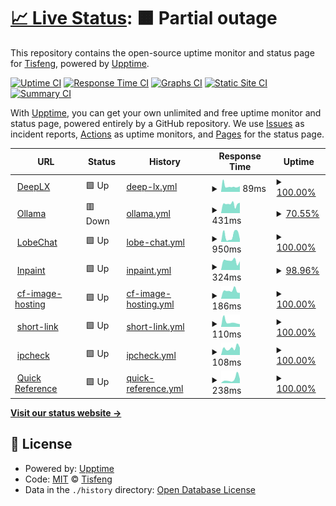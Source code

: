 # [📈 Live Status](https://Tisfeng.github.io/uptime): <!--live status--> **🟧 Partial outage**

This repository contains the open-source uptime monitor and status page for [Tisfeng](https://Tisfeng.github.io/uptime), powered by [Upptime](https://github.com/upptime/upptime).

[![Uptime CI](https://github.com/Tisfeng/Upptime/workflows/Uptime%20CI/badge.svg)](https://github.com/Tisfeng/Upptime/actions?query=workflow%3A%22Uptime+CI%22)
[![Response Time CI](https://github.com/Tisfeng/Upptime/workflows/Response%20Time%20CI/badge.svg)](https://github.com/Tisfeng/Upptime/actions?query=workflow%3A%22Response+Time+CI%22)
[![Graphs CI](https://github.com/Tisfeng/Upptime/workflows/Graphs%20CI/badge.svg)](https://github.com/Tisfeng/Upptime/actions?query=workflow%3A%22Graphs+CI%22)
[![Static Site CI](https://github.com/Tisfeng/Upptime/workflows/Static%20Site%20CI/badge.svg)](https://github.com/Tisfeng/Upptime/actions?query=workflow%3A%22Static+Site+CI%22)
[![Summary CI](https://github.com/Tisfeng/Upptime/workflows/Summary%20CI/badge.svg)](https://github.com/Tisfeng/Upptime/actions?query=workflow%3A%22Summary+CI%22)

With [Upptime](https://upptime.js.org), you can get your own unlimited and free uptime monitor and status page, powered entirely by a GitHub repository. We use [Issues](https://github.com/Tisfeng/Upptime/issues) as incident reports, [Actions](https://github.com/Tisfeng/Upptime/actions) as uptime monitors, and [Pages](https://Tisfeng.github.io/Upptime) for the status page.

<!--start: status pages-->
<!-- This summary is generated by Upptime (https://github.com/upptime/upptime) -->
<!-- Do not edit this manually, your changes will be overwritten -->
<!-- prettier-ignore -->
| URL | Status | History | Response Time | Uptime |
| --- | ------ | ------- | ------------- | ------ |
| <img alt="" src="https://icons.duckduckgo.com/ip3/deeplx.izual.me.ico" height="13"> [DeepLX](https://deeplx.izual.me) | 🟩 Up | [deep-lx.yml](https://github.com/tisfeng/uptime/commits/HEAD/history/deep-lx.yml) | <details><summary><img alt="Response time graph" src="./graphs/deep-lx/response-time-week.png" height="20"> 89ms</summary><br><a href="https://uptime.izual.me/history/deep-lx"><img alt="Response time 131" src="https://img.shields.io/endpoint?url=https%3A%2F%2Fraw.githubusercontent.com%2Ftisfeng%2Fuptime%2FHEAD%2Fapi%2Fdeep-lx%2Fresponse-time.json"></a><br><a href="https://uptime.izual.me/history/deep-lx"><img alt="24-hour response time 87" src="https://img.shields.io/endpoint?url=https%3A%2F%2Fraw.githubusercontent.com%2Ftisfeng%2Fuptime%2FHEAD%2Fapi%2Fdeep-lx%2Fresponse-time-day.json"></a><br><a href="https://uptime.izual.me/history/deep-lx"><img alt="7-day response time 89" src="https://img.shields.io/endpoint?url=https%3A%2F%2Fraw.githubusercontent.com%2Ftisfeng%2Fuptime%2FHEAD%2Fapi%2Fdeep-lx%2Fresponse-time-week.json"></a><br><a href="https://uptime.izual.me/history/deep-lx"><img alt="30-day response time 107" src="https://img.shields.io/endpoint?url=https%3A%2F%2Fraw.githubusercontent.com%2Ftisfeng%2Fuptime%2FHEAD%2Fapi%2Fdeep-lx%2Fresponse-time-month.json"></a><br><a href="https://uptime.izual.me/history/deep-lx"><img alt="1-year response time 131" src="https://img.shields.io/endpoint?url=https%3A%2F%2Fraw.githubusercontent.com%2Ftisfeng%2Fuptime%2FHEAD%2Fapi%2Fdeep-lx%2Fresponse-time-year.json"></a></details> | <details><summary><a href="https://uptime.izual.me/history/deep-lx">100.00%</a></summary><a href="https://uptime.izual.me/history/deep-lx"><img alt="All-time uptime 100.00%" src="https://img.shields.io/endpoint?url=https%3A%2F%2Fraw.githubusercontent.com%2Ftisfeng%2Fuptime%2FHEAD%2Fapi%2Fdeep-lx%2Fuptime.json"></a><br><a href="https://uptime.izual.me/history/deep-lx"><img alt="24-hour uptime 100.00%" src="https://img.shields.io/endpoint?url=https%3A%2F%2Fraw.githubusercontent.com%2Ftisfeng%2Fuptime%2FHEAD%2Fapi%2Fdeep-lx%2Fuptime-day.json"></a><br><a href="https://uptime.izual.me/history/deep-lx"><img alt="7-day uptime 100.00%" src="https://img.shields.io/endpoint?url=https%3A%2F%2Fraw.githubusercontent.com%2Ftisfeng%2Fuptime%2FHEAD%2Fapi%2Fdeep-lx%2Fuptime-week.json"></a><br><a href="https://uptime.izual.me/history/deep-lx"><img alt="30-day uptime 100.00%" src="https://img.shields.io/endpoint?url=https%3A%2F%2Fraw.githubusercontent.com%2Ftisfeng%2Fuptime%2FHEAD%2Fapi%2Fdeep-lx%2Fuptime-month.json"></a><br><a href="https://uptime.izual.me/history/deep-lx"><img alt="1-year uptime 100.00%" src="https://img.shields.io/endpoint?url=https%3A%2F%2Fraw.githubusercontent.com%2Ftisfeng%2Fuptime%2FHEAD%2Fapi%2Fdeep-lx%2Fuptime-year.json"></a></details>
| <img alt="" src="https://icons.duckduckgo.com/ip3/ollama.izual.me.ico" height="13"> [Ollama](https://ollama.izual.me) | 🟥 Down | [ollama.yml](https://github.com/tisfeng/uptime/commits/HEAD/history/ollama.yml) | <details><summary><img alt="Response time graph" src="./graphs/ollama/response-time-week.png" height="20"> 431ms</summary><br><a href="https://uptime.izual.me/history/ollama"><img alt="Response time 431" src="https://img.shields.io/endpoint?url=https%3A%2F%2Fraw.githubusercontent.com%2Ftisfeng%2Fuptime%2FHEAD%2Fapi%2Follama%2Fresponse-time.json"></a><br><a href="https://uptime.izual.me/history/ollama"><img alt="24-hour response time 492" src="https://img.shields.io/endpoint?url=https%3A%2F%2Fraw.githubusercontent.com%2Ftisfeng%2Fuptime%2FHEAD%2Fapi%2Follama%2Fresponse-time-day.json"></a><br><a href="https://uptime.izual.me/history/ollama"><img alt="7-day response time 431" src="https://img.shields.io/endpoint?url=https%3A%2F%2Fraw.githubusercontent.com%2Ftisfeng%2Fuptime%2FHEAD%2Fapi%2Follama%2Fresponse-time-week.json"></a><br><a href="https://uptime.izual.me/history/ollama"><img alt="30-day response time 431" src="https://img.shields.io/endpoint?url=https%3A%2F%2Fraw.githubusercontent.com%2Ftisfeng%2Fuptime%2FHEAD%2Fapi%2Follama%2Fresponse-time-month.json"></a><br><a href="https://uptime.izual.me/history/ollama"><img alt="1-year response time 431" src="https://img.shields.io/endpoint?url=https%3A%2F%2Fraw.githubusercontent.com%2Ftisfeng%2Fuptime%2FHEAD%2Fapi%2Follama%2Fresponse-time-year.json"></a></details> | <details><summary><a href="https://uptime.izual.me/history/ollama">70.55%</a></summary><a href="https://uptime.izual.me/history/ollama"><img alt="All-time uptime 70.55%" src="https://img.shields.io/endpoint?url=https%3A%2F%2Fraw.githubusercontent.com%2Ftisfeng%2Fuptime%2FHEAD%2Fapi%2Follama%2Fuptime.json"></a><br><a href="https://uptime.izual.me/history/ollama"><img alt="24-hour uptime 0.00%" src="https://img.shields.io/endpoint?url=https%3A%2F%2Fraw.githubusercontent.com%2Ftisfeng%2Fuptime%2FHEAD%2Fapi%2Follama%2Fuptime-day.json"></a><br><a href="https://uptime.izual.me/history/ollama"><img alt="7-day uptime 70.55%" src="https://img.shields.io/endpoint?url=https%3A%2F%2Fraw.githubusercontent.com%2Ftisfeng%2Fuptime%2FHEAD%2Fapi%2Follama%2Fuptime-week.json"></a><br><a href="https://uptime.izual.me/history/ollama"><img alt="30-day uptime 70.55%" src="https://img.shields.io/endpoint?url=https%3A%2F%2Fraw.githubusercontent.com%2Ftisfeng%2Fuptime%2FHEAD%2Fapi%2Follama%2Fuptime-month.json"></a><br><a href="https://uptime.izual.me/history/ollama"><img alt="1-year uptime 70.55%" src="https://img.shields.io/endpoint?url=https%3A%2F%2Fraw.githubusercontent.com%2Ftisfeng%2Fuptime%2FHEAD%2Fapi%2Follama%2Fuptime-year.json"></a></details>
| <img alt="" src="https://icons.duckduckgo.com/ip3/chat.izual.me.ico" height="13"> [LobeChat](https://chat.izual.me) | 🟩 Up | [lobe-chat.yml](https://github.com/tisfeng/uptime/commits/HEAD/history/lobe-chat.yml) | <details><summary><img alt="Response time graph" src="./graphs/lobe-chat/response-time-week.png" height="20"> 950ms</summary><br><a href="https://uptime.izual.me/history/lobe-chat"><img alt="Response time 950" src="https://img.shields.io/endpoint?url=https%3A%2F%2Fraw.githubusercontent.com%2Ftisfeng%2Fuptime%2FHEAD%2Fapi%2Flobe-chat%2Fresponse-time.json"></a><br><a href="https://uptime.izual.me/history/lobe-chat"><img alt="24-hour response time 389" src="https://img.shields.io/endpoint?url=https%3A%2F%2Fraw.githubusercontent.com%2Ftisfeng%2Fuptime%2FHEAD%2Fapi%2Flobe-chat%2Fresponse-time-day.json"></a><br><a href="https://uptime.izual.me/history/lobe-chat"><img alt="7-day response time 950" src="https://img.shields.io/endpoint?url=https%3A%2F%2Fraw.githubusercontent.com%2Ftisfeng%2Fuptime%2FHEAD%2Fapi%2Flobe-chat%2Fresponse-time-week.json"></a><br><a href="https://uptime.izual.me/history/lobe-chat"><img alt="30-day response time 950" src="https://img.shields.io/endpoint?url=https%3A%2F%2Fraw.githubusercontent.com%2Ftisfeng%2Fuptime%2FHEAD%2Fapi%2Flobe-chat%2Fresponse-time-month.json"></a><br><a href="https://uptime.izual.me/history/lobe-chat"><img alt="1-year response time 950" src="https://img.shields.io/endpoint?url=https%3A%2F%2Fraw.githubusercontent.com%2Ftisfeng%2Fuptime%2FHEAD%2Fapi%2Flobe-chat%2Fresponse-time-year.json"></a></details> | <details><summary><a href="https://uptime.izual.me/history/lobe-chat">100.00%</a></summary><a href="https://uptime.izual.me/history/lobe-chat"><img alt="All-time uptime 100.00%" src="https://img.shields.io/endpoint?url=https%3A%2F%2Fraw.githubusercontent.com%2Ftisfeng%2Fuptime%2FHEAD%2Fapi%2Flobe-chat%2Fuptime.json"></a><br><a href="https://uptime.izual.me/history/lobe-chat"><img alt="24-hour uptime 100.00%" src="https://img.shields.io/endpoint?url=https%3A%2F%2Fraw.githubusercontent.com%2Ftisfeng%2Fuptime%2FHEAD%2Fapi%2Flobe-chat%2Fuptime-day.json"></a><br><a href="https://uptime.izual.me/history/lobe-chat"><img alt="7-day uptime 100.00%" src="https://img.shields.io/endpoint?url=https%3A%2F%2Fraw.githubusercontent.com%2Ftisfeng%2Fuptime%2FHEAD%2Fapi%2Flobe-chat%2Fuptime-week.json"></a><br><a href="https://uptime.izual.me/history/lobe-chat"><img alt="30-day uptime 100.00%" src="https://img.shields.io/endpoint?url=https%3A%2F%2Fraw.githubusercontent.com%2Ftisfeng%2Fuptime%2FHEAD%2Fapi%2Flobe-chat%2Fuptime-month.json"></a><br><a href="https://uptime.izual.me/history/lobe-chat"><img alt="1-year uptime 100.00%" src="https://img.shields.io/endpoint?url=https%3A%2F%2Fraw.githubusercontent.com%2Ftisfeng%2Fuptime%2FHEAD%2Fapi%2Flobe-chat%2Fuptime-year.json"></a></details>
| <img alt="" src="https://icons.duckduckgo.com/ip3/inpaint.izual.me.ico" height="13"> [Inpaint](https://inpaint.izual.me) | 🟩 Up | [inpaint.yml](https://github.com/tisfeng/uptime/commits/HEAD/history/inpaint.yml) | <details><summary><img alt="Response time graph" src="./graphs/inpaint/response-time-week.png" height="20"> 324ms</summary><br><a href="https://uptime.izual.me/history/inpaint"><img alt="Response time 324" src="https://img.shields.io/endpoint?url=https%3A%2F%2Fraw.githubusercontent.com%2Ftisfeng%2Fuptime%2FHEAD%2Fapi%2Finpaint%2Fresponse-time.json"></a><br><a href="https://uptime.izual.me/history/inpaint"><img alt="24-hour response time 250" src="https://img.shields.io/endpoint?url=https%3A%2F%2Fraw.githubusercontent.com%2Ftisfeng%2Fuptime%2FHEAD%2Fapi%2Finpaint%2Fresponse-time-day.json"></a><br><a href="https://uptime.izual.me/history/inpaint"><img alt="7-day response time 324" src="https://img.shields.io/endpoint?url=https%3A%2F%2Fraw.githubusercontent.com%2Ftisfeng%2Fuptime%2FHEAD%2Fapi%2Finpaint%2Fresponse-time-week.json"></a><br><a href="https://uptime.izual.me/history/inpaint"><img alt="30-day response time 324" src="https://img.shields.io/endpoint?url=https%3A%2F%2Fraw.githubusercontent.com%2Ftisfeng%2Fuptime%2FHEAD%2Fapi%2Finpaint%2Fresponse-time-month.json"></a><br><a href="https://uptime.izual.me/history/inpaint"><img alt="1-year response time 324" src="https://img.shields.io/endpoint?url=https%3A%2F%2Fraw.githubusercontent.com%2Ftisfeng%2Fuptime%2FHEAD%2Fapi%2Finpaint%2Fresponse-time-year.json"></a></details> | <details><summary><a href="https://uptime.izual.me/history/inpaint">98.96%</a></summary><a href="https://uptime.izual.me/history/inpaint"><img alt="All-time uptime 98.96%" src="https://img.shields.io/endpoint?url=https%3A%2F%2Fraw.githubusercontent.com%2Ftisfeng%2Fuptime%2FHEAD%2Fapi%2Finpaint%2Fuptime.json"></a><br><a href="https://uptime.izual.me/history/inpaint"><img alt="24-hour uptime 95.67%" src="https://img.shields.io/endpoint?url=https%3A%2F%2Fraw.githubusercontent.com%2Ftisfeng%2Fuptime%2FHEAD%2Fapi%2Finpaint%2Fuptime-day.json"></a><br><a href="https://uptime.izual.me/history/inpaint"><img alt="7-day uptime 98.96%" src="https://img.shields.io/endpoint?url=https%3A%2F%2Fraw.githubusercontent.com%2Ftisfeng%2Fuptime%2FHEAD%2Fapi%2Finpaint%2Fuptime-week.json"></a><br><a href="https://uptime.izual.me/history/inpaint"><img alt="30-day uptime 98.96%" src="https://img.shields.io/endpoint?url=https%3A%2F%2Fraw.githubusercontent.com%2Ftisfeng%2Fuptime%2FHEAD%2Fapi%2Finpaint%2Fuptime-month.json"></a><br><a href="https://uptime.izual.me/history/inpaint"><img alt="1-year uptime 98.96%" src="https://img.shields.io/endpoint?url=https%3A%2F%2Fraw.githubusercontent.com%2Ftisfeng%2Fuptime%2FHEAD%2Fapi%2Finpaint%2Fuptime-year.json"></a></details>
| <img alt="" src="https://icons.duckduckgo.com/ip3/image.izual.me.ico" height="13"> [cf-image-hosting](https://image.izual.me) | 🟩 Up | [cf-image-hosting.yml](https://github.com/tisfeng/uptime/commits/HEAD/history/cf-image-hosting.yml) | <details><summary><img alt="Response time graph" src="./graphs/cf-image-hosting/response-time-week.png" height="20"> 186ms</summary><br><a href="https://uptime.izual.me/history/cf-image-hosting"><img alt="Response time 186" src="https://img.shields.io/endpoint?url=https%3A%2F%2Fraw.githubusercontent.com%2Ftisfeng%2Fuptime%2FHEAD%2Fapi%2Fcf-image-hosting%2Fresponse-time.json"></a><br><a href="https://uptime.izual.me/history/cf-image-hosting"><img alt="24-hour response time 136" src="https://img.shields.io/endpoint?url=https%3A%2F%2Fraw.githubusercontent.com%2Ftisfeng%2Fuptime%2FHEAD%2Fapi%2Fcf-image-hosting%2Fresponse-time-day.json"></a><br><a href="https://uptime.izual.me/history/cf-image-hosting"><img alt="7-day response time 186" src="https://img.shields.io/endpoint?url=https%3A%2F%2Fraw.githubusercontent.com%2Ftisfeng%2Fuptime%2FHEAD%2Fapi%2Fcf-image-hosting%2Fresponse-time-week.json"></a><br><a href="https://uptime.izual.me/history/cf-image-hosting"><img alt="30-day response time 186" src="https://img.shields.io/endpoint?url=https%3A%2F%2Fraw.githubusercontent.com%2Ftisfeng%2Fuptime%2FHEAD%2Fapi%2Fcf-image-hosting%2Fresponse-time-month.json"></a><br><a href="https://uptime.izual.me/history/cf-image-hosting"><img alt="1-year response time 186" src="https://img.shields.io/endpoint?url=https%3A%2F%2Fraw.githubusercontent.com%2Ftisfeng%2Fuptime%2FHEAD%2Fapi%2Fcf-image-hosting%2Fresponse-time-year.json"></a></details> | <details><summary><a href="https://uptime.izual.me/history/cf-image-hosting">100.00%</a></summary><a href="https://uptime.izual.me/history/cf-image-hosting"><img alt="All-time uptime 100.00%" src="https://img.shields.io/endpoint?url=https%3A%2F%2Fraw.githubusercontent.com%2Ftisfeng%2Fuptime%2FHEAD%2Fapi%2Fcf-image-hosting%2Fuptime.json"></a><br><a href="https://uptime.izual.me/history/cf-image-hosting"><img alt="24-hour uptime 100.00%" src="https://img.shields.io/endpoint?url=https%3A%2F%2Fraw.githubusercontent.com%2Ftisfeng%2Fuptime%2FHEAD%2Fapi%2Fcf-image-hosting%2Fuptime-day.json"></a><br><a href="https://uptime.izual.me/history/cf-image-hosting"><img alt="7-day uptime 100.00%" src="https://img.shields.io/endpoint?url=https%3A%2F%2Fraw.githubusercontent.com%2Ftisfeng%2Fuptime%2FHEAD%2Fapi%2Fcf-image-hosting%2Fuptime-week.json"></a><br><a href="https://uptime.izual.me/history/cf-image-hosting"><img alt="30-day uptime 100.00%" src="https://img.shields.io/endpoint?url=https%3A%2F%2Fraw.githubusercontent.com%2Ftisfeng%2Fuptime%2FHEAD%2Fapi%2Fcf-image-hosting%2Fuptime-month.json"></a><br><a href="https://uptime.izual.me/history/cf-image-hosting"><img alt="1-year uptime 100.00%" src="https://img.shields.io/endpoint?url=https%3A%2F%2Fraw.githubusercontent.com%2Ftisfeng%2Fuptime%2FHEAD%2Fapi%2Fcf-image-hosting%2Fuptime-year.json"></a></details>
| <img alt="" src="https://icons.duckduckgo.com/ip3/s.izual.me.ico" height="13"> [short-link](https://s.izual.me) | 🟩 Up | [short-link.yml](https://github.com/tisfeng/uptime/commits/HEAD/history/short-link.yml) | <details><summary><img alt="Response time graph" src="./graphs/short-link/response-time-week.png" height="20"> 110ms</summary><br><a href="https://uptime.izual.me/history/short-link"><img alt="Response time 110" src="https://img.shields.io/endpoint?url=https%3A%2F%2Fraw.githubusercontent.com%2Ftisfeng%2Fuptime%2FHEAD%2Fapi%2Fshort-link%2Fresponse-time.json"></a><br><a href="https://uptime.izual.me/history/short-link"><img alt="24-hour response time 61" src="https://img.shields.io/endpoint?url=https%3A%2F%2Fraw.githubusercontent.com%2Ftisfeng%2Fuptime%2FHEAD%2Fapi%2Fshort-link%2Fresponse-time-day.json"></a><br><a href="https://uptime.izual.me/history/short-link"><img alt="7-day response time 110" src="https://img.shields.io/endpoint?url=https%3A%2F%2Fraw.githubusercontent.com%2Ftisfeng%2Fuptime%2FHEAD%2Fapi%2Fshort-link%2Fresponse-time-week.json"></a><br><a href="https://uptime.izual.me/history/short-link"><img alt="30-day response time 110" src="https://img.shields.io/endpoint?url=https%3A%2F%2Fraw.githubusercontent.com%2Ftisfeng%2Fuptime%2FHEAD%2Fapi%2Fshort-link%2Fresponse-time-month.json"></a><br><a href="https://uptime.izual.me/history/short-link"><img alt="1-year response time 110" src="https://img.shields.io/endpoint?url=https%3A%2F%2Fraw.githubusercontent.com%2Ftisfeng%2Fuptime%2FHEAD%2Fapi%2Fshort-link%2Fresponse-time-year.json"></a></details> | <details><summary><a href="https://uptime.izual.me/history/short-link">100.00%</a></summary><a href="https://uptime.izual.me/history/short-link"><img alt="All-time uptime 100.00%" src="https://img.shields.io/endpoint?url=https%3A%2F%2Fraw.githubusercontent.com%2Ftisfeng%2Fuptime%2FHEAD%2Fapi%2Fshort-link%2Fuptime.json"></a><br><a href="https://uptime.izual.me/history/short-link"><img alt="24-hour uptime 100.00%" src="https://img.shields.io/endpoint?url=https%3A%2F%2Fraw.githubusercontent.com%2Ftisfeng%2Fuptime%2FHEAD%2Fapi%2Fshort-link%2Fuptime-day.json"></a><br><a href="https://uptime.izual.me/history/short-link"><img alt="7-day uptime 100.00%" src="https://img.shields.io/endpoint?url=https%3A%2F%2Fraw.githubusercontent.com%2Ftisfeng%2Fuptime%2FHEAD%2Fapi%2Fshort-link%2Fuptime-week.json"></a><br><a href="https://uptime.izual.me/history/short-link"><img alt="30-day uptime 100.00%" src="https://img.shields.io/endpoint?url=https%3A%2F%2Fraw.githubusercontent.com%2Ftisfeng%2Fuptime%2FHEAD%2Fapi%2Fshort-link%2Fuptime-month.json"></a><br><a href="https://uptime.izual.me/history/short-link"><img alt="1-year uptime 100.00%" src="https://img.shields.io/endpoint?url=https%3A%2F%2Fraw.githubusercontent.com%2Ftisfeng%2Fuptime%2FHEAD%2Fapi%2Fshort-link%2Fuptime-year.json"></a></details>
| <img alt="" src="https://icons.duckduckgo.com/ip3/ipcheck.izual.me.ico" height="13"> [ipcheck](https://ipcheck.izual.me) | 🟩 Up | [ipcheck.yml](https://github.com/tisfeng/uptime/commits/HEAD/history/ipcheck.yml) | <details><summary><img alt="Response time graph" src="./graphs/ipcheck/response-time-week.png" height="20"> 108ms</summary><br><a href="https://uptime.izual.me/history/ipcheck"><img alt="Response time 108" src="https://img.shields.io/endpoint?url=https%3A%2F%2Fraw.githubusercontent.com%2Ftisfeng%2Fuptime%2FHEAD%2Fapi%2Fipcheck%2Fresponse-time.json"></a><br><a href="https://uptime.izual.me/history/ipcheck"><img alt="24-hour response time 113" src="https://img.shields.io/endpoint?url=https%3A%2F%2Fraw.githubusercontent.com%2Ftisfeng%2Fuptime%2FHEAD%2Fapi%2Fipcheck%2Fresponse-time-day.json"></a><br><a href="https://uptime.izual.me/history/ipcheck"><img alt="7-day response time 108" src="https://img.shields.io/endpoint?url=https%3A%2F%2Fraw.githubusercontent.com%2Ftisfeng%2Fuptime%2FHEAD%2Fapi%2Fipcheck%2Fresponse-time-week.json"></a><br><a href="https://uptime.izual.me/history/ipcheck"><img alt="30-day response time 108" src="https://img.shields.io/endpoint?url=https%3A%2F%2Fraw.githubusercontent.com%2Ftisfeng%2Fuptime%2FHEAD%2Fapi%2Fipcheck%2Fresponse-time-month.json"></a><br><a href="https://uptime.izual.me/history/ipcheck"><img alt="1-year response time 108" src="https://img.shields.io/endpoint?url=https%3A%2F%2Fraw.githubusercontent.com%2Ftisfeng%2Fuptime%2FHEAD%2Fapi%2Fipcheck%2Fresponse-time-year.json"></a></details> | <details><summary><a href="https://uptime.izual.me/history/ipcheck">100.00%</a></summary><a href="https://uptime.izual.me/history/ipcheck"><img alt="All-time uptime 100.00%" src="https://img.shields.io/endpoint?url=https%3A%2F%2Fraw.githubusercontent.com%2Ftisfeng%2Fuptime%2FHEAD%2Fapi%2Fipcheck%2Fuptime.json"></a><br><a href="https://uptime.izual.me/history/ipcheck"><img alt="24-hour uptime 100.00%" src="https://img.shields.io/endpoint?url=https%3A%2F%2Fraw.githubusercontent.com%2Ftisfeng%2Fuptime%2FHEAD%2Fapi%2Fipcheck%2Fuptime-day.json"></a><br><a href="https://uptime.izual.me/history/ipcheck"><img alt="7-day uptime 100.00%" src="https://img.shields.io/endpoint?url=https%3A%2F%2Fraw.githubusercontent.com%2Ftisfeng%2Fuptime%2FHEAD%2Fapi%2Fipcheck%2Fuptime-week.json"></a><br><a href="https://uptime.izual.me/history/ipcheck"><img alt="30-day uptime 100.00%" src="https://img.shields.io/endpoint?url=https%3A%2F%2Fraw.githubusercontent.com%2Ftisfeng%2Fuptime%2FHEAD%2Fapi%2Fipcheck%2Fuptime-month.json"></a><br><a href="https://uptime.izual.me/history/ipcheck"><img alt="1-year uptime 100.00%" src="https://img.shields.io/endpoint?url=https%3A%2F%2Fraw.githubusercontent.com%2Ftisfeng%2Fuptime%2FHEAD%2Fapi%2Fipcheck%2Fuptime-year.json"></a></details>
| <img alt="" src="https://icons.duckduckgo.com/ip3/ref.izual.me.ico" height="13"> [Quick Reference](https://ref.izual.me) | 🟩 Up | [quick-reference.yml](https://github.com/tisfeng/uptime/commits/HEAD/history/quick-reference.yml) | <details><summary><img alt="Response time graph" src="./graphs/quick-reference/response-time-week.png" height="20"> 238ms</summary><br><a href="https://uptime.izual.me/history/quick-reference"><img alt="Response time 238" src="https://img.shields.io/endpoint?url=https%3A%2F%2Fraw.githubusercontent.com%2Ftisfeng%2Fuptime%2FHEAD%2Fapi%2Fquick-reference%2Fresponse-time.json"></a><br><a href="https://uptime.izual.me/history/quick-reference"><img alt="24-hour response time 248" src="https://img.shields.io/endpoint?url=https%3A%2F%2Fraw.githubusercontent.com%2Ftisfeng%2Fuptime%2FHEAD%2Fapi%2Fquick-reference%2Fresponse-time-day.json"></a><br><a href="https://uptime.izual.me/history/quick-reference"><img alt="7-day response time 238" src="https://img.shields.io/endpoint?url=https%3A%2F%2Fraw.githubusercontent.com%2Ftisfeng%2Fuptime%2FHEAD%2Fapi%2Fquick-reference%2Fresponse-time-week.json"></a><br><a href="https://uptime.izual.me/history/quick-reference"><img alt="30-day response time 238" src="https://img.shields.io/endpoint?url=https%3A%2F%2Fraw.githubusercontent.com%2Ftisfeng%2Fuptime%2FHEAD%2Fapi%2Fquick-reference%2Fresponse-time-month.json"></a><br><a href="https://uptime.izual.me/history/quick-reference"><img alt="1-year response time 238" src="https://img.shields.io/endpoint?url=https%3A%2F%2Fraw.githubusercontent.com%2Ftisfeng%2Fuptime%2FHEAD%2Fapi%2Fquick-reference%2Fresponse-time-year.json"></a></details> | <details><summary><a href="https://uptime.izual.me/history/quick-reference">100.00%</a></summary><a href="https://uptime.izual.me/history/quick-reference"><img alt="All-time uptime 100.00%" src="https://img.shields.io/endpoint?url=https%3A%2F%2Fraw.githubusercontent.com%2Ftisfeng%2Fuptime%2FHEAD%2Fapi%2Fquick-reference%2Fuptime.json"></a><br><a href="https://uptime.izual.me/history/quick-reference"><img alt="24-hour uptime 100.00%" src="https://img.shields.io/endpoint?url=https%3A%2F%2Fraw.githubusercontent.com%2Ftisfeng%2Fuptime%2FHEAD%2Fapi%2Fquick-reference%2Fuptime-day.json"></a><br><a href="https://uptime.izual.me/history/quick-reference"><img alt="7-day uptime 100.00%" src="https://img.shields.io/endpoint?url=https%3A%2F%2Fraw.githubusercontent.com%2Ftisfeng%2Fuptime%2FHEAD%2Fapi%2Fquick-reference%2Fuptime-week.json"></a><br><a href="https://uptime.izual.me/history/quick-reference"><img alt="30-day uptime 100.00%" src="https://img.shields.io/endpoint?url=https%3A%2F%2Fraw.githubusercontent.com%2Ftisfeng%2Fuptime%2FHEAD%2Fapi%2Fquick-reference%2Fuptime-month.json"></a><br><a href="https://uptime.izual.me/history/quick-reference"><img alt="1-year uptime 100.00%" src="https://img.shields.io/endpoint?url=https%3A%2F%2Fraw.githubusercontent.com%2Ftisfeng%2Fuptime%2FHEAD%2Fapi%2Fquick-reference%2Fuptime-year.json"></a></details>

<!--end: status pages-->

[**Visit our status website →**](https://Tisfeng.github.io/Upptime)

## 📄 License

- Powered by: [Upptime](https://github.com/upptime/upptime)
- Code: [MIT](./LICENSE) © [Tisfeng](https://Tisfeng.github.io/Upptime)
- Data in the `./history` directory: [Open Database License](https://opendatacommons.org/licenses/odbl/1-0/)
